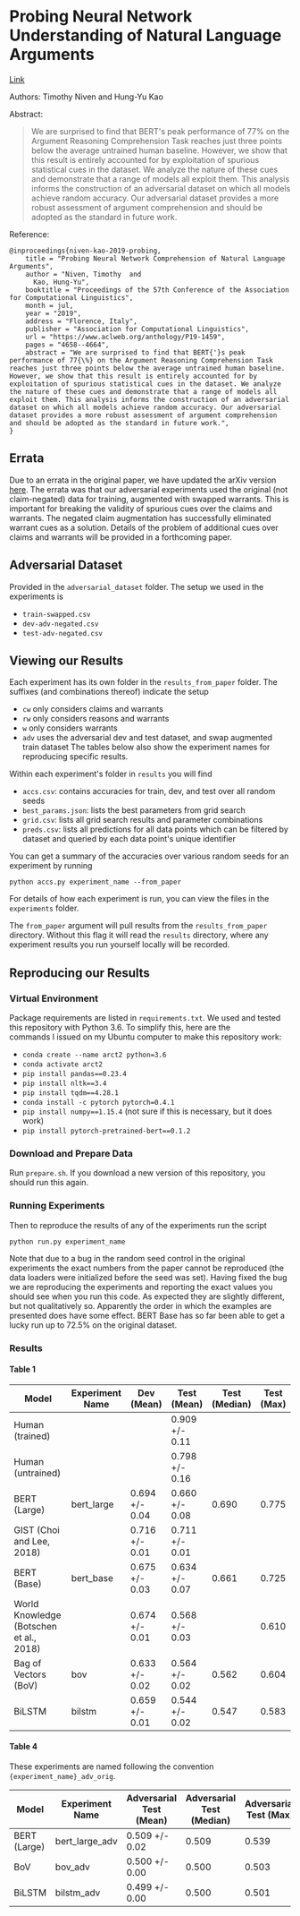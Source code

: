 # Probing Neural Network Understanding of Natural Language Arguments

[Link](https://www.aclweb.org/anthology/P19-1459)

Authors: Timothy Niven and Hung-Yu Kao

Abstract:

> We are surprised to find that BERT's peak performance of 77\% on the Argument Reasoning Comprehension Task reaches just three points below the average untrained human baseline. However, we show that this result is entirely accounted for by exploitation of spurious statistical cues in the dataset. We analyze the nature of these cues and demonstrate that a range of models all exploit them. This analysis informs the construction of an adversarial dataset on which all models achieve random accuracy. Our adversarial dataset provides a more robust assessment of argument comprehension and should be adopted as the standard in future work.

Reference:

```
@inproceedings{niven-kao-2019-probing,
    title = "Probing Neural Network Comprehension of Natural Language Arguments",
    author = "Niven, Timothy  and
      Kao, Hung-Yu",
    booktitle = "Proceedings of the 57th Conference of the Association for Computational Linguistics",
    month = jul,
    year = "2019",
    address = "Florence, Italy",
    publisher = "Association for Computational Linguistics",
    url = "https://www.aclweb.org/anthology/P19-1459",
    pages = "4658--4664",
    abstract = "We are surprised to find that BERT{'}s peak performance of 77{\%} on the Argument Reasoning Comprehension Task reaches just three points below the average untrained human baseline. However, we show that this result is entirely accounted for by exploitation of spurious statistical cues in the dataset. We analyze the nature of these cues and demonstrate that a range of models all exploit them. This analysis informs the construction of an adversarial dataset on which all models achieve random accuracy. Our adversarial dataset provides a more robust assessment of argument comprehension and should be adopted as the standard in future work.",
}
```

## Errata

Due to an errata in the original paper, we have updated the arXiv
version [here](https://arxiv.org/abs/1907.07355). The errata was that
our adversarial experiments used the original (not claim-negated) data
for training, augmented with swapped warrants. This is important for 
breaking the validity of spurious cues over the claims and warrants. The
negated claim augmentation has successfully eliminated warrant cues as
a solution. Details of the problem of additional cues over claims and 
warrants will be provided in a forthcoming paper. 

## Adversarial Dataset

Provided in the `adversarial_dataset` folder. The setup we used in the
experiments is
  * `train-swapped.csv`
  * `dev-adv-negated.csv`
  * `test-adv-negated.csv`

## Viewing our Results

Each experiment has its own folder in the `results_from_paper` folder.
The suffixes (and combinations thereof) indicate the setup
- `cw` only considers claims and warrants
- `rw` only considers reasons and warrants
- `w` only considers warrants
- `adv` uses the adversarial dev and test dataset, and swap augmented
  train dataset
The tables below also show the experiment names for reproducing specific
results.

Within each experiment's folder in `results` you will find
- `accs.csv`: contains accuracies for train, dev, and test over
  all random seeds
- `best_params.json`: lists the best parameters from grid search
- `grid.csv`: lists all grid search results and parameter
  combinations
- `preds.csv`: lists all predictions for all data points which
  can be filtered by dataset and queried by each data point's 
  unique identifier

You can get a summary of the accuracies over various random
seeds for an experiment by running

```
python accs.py experiment_name --from_paper
```

For details of how each experiment is run, you can view the
files in the `experiments` folder.

The `from_paper` argument will pull results from the 
`results_from_paper` directory. Without this flag it will read the 
`results` directory, where any experiment results you run yourself 
locally will be recorded.

## Reproducing our Results

### Virtual Environment

Package requirements are listed in `requirements.txt`. We used and 
tested this repository with Python 3.6. To simplify this, here are the  
commands I issued on my Ubuntu computer to make this repository work:
- `conda create --name arct2 python=3.6`
- `conda activate arct2`
- `pip install pandas==0.23.4`
- `pip install nltk==3.4`
- `pip install tqdm==4.28.1`
- `conda install -c pytorch pytorch=0.4.1`
- `pip install numpy==1.15.4`  (not sure if this is necessary, 
  but it does work)
- `pip install pytorch-pretrained-bert==0.1.2`

### Download and Prepare Data

Run `prepare.sh`. If you download a new version of this repository,
you should run this again.

### Running Experiments

Then to reproduce the results of any of the experiments run the
script

```
python run.py experiment_name
```

Note that due to a bug in the random seed control in the original 
experiments the exact numbers from the paper cannot be reproduced
(the data loaders were initialized before the seed was set). Having 
fixed the bug we are reproducing the experiments and reporting the 
exact values you should see when you run this code. As expected they
are slightly different, but not qualitatively so. Apparently the 
order in which the examples are presented does have some effect. BERT
Base has so far been able to get a lucky run up to 72.5\% on the 
original dataset.

### Results

#### Table 1

|Model                                  |Experiment Name|Dev (Mean)    |Test (Mean)   |Test (Median)|Test (Max)|
|---------------------------------------|---------------|--------------|--------------|-------------|----------|
|Human (trained)                        |               |              |0.909 +/- 0.11|             |          |
|Human (untrained)                      |               |              |0.798 +/- 0.16|             |          |
|BERT (Large)                           |bert_large     |0.694 +/- 0.04|0.660 +/- 0.08|0.690        |0.775     |
|GIST (Choi and Lee, 2018)              |               |0.716 +/- 0.01|0.711 +/- 0.01|             |          |
|BERT (Base)                            |bert_base      |0.675 +/- 0.03|0.634 +/- 0.07|0.661        |0.725     |
|World Knowledge (Botschen et al., 2018)|               |0.674 +/- 0.01|0.568 +/- 0.03|             |0.610     |
|Bag of Vectors (BoV)                   |bov            |0.633 +/- 0.02|0.564 +/- 0.02|0.562        |0.604     |
|BiLSTM                                 |bilstm         |0.659 +/- 0.01|0.544 +/- 0.02|0.547        |0.583     |

#### Table 4

These experiments are named following the convention 
`{experiment_name}_adv_orig`.

|Model        |Experiment Name|Adversarial Test (Mean)|Adversarial Test (Median)|Adversarial Test (Max)|
|-------------|---------------|-----------------------|-------------------------|----------------------|
|BERT (Large) |bert_large_adv |0.509 +/- 0.02         |0.509                    |0.539                 |
|BoV          |bov_adv        |0.500 +/- 0.00         |0.500                    |0.503                 |
|BiLSTM       |bilstm_adv     |0.499 +/- 0.00         |0.500                    |0.501                 |
